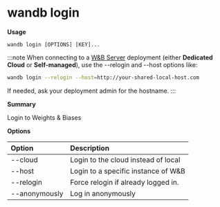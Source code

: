 # wandb login

**Usage**

`wandb login [OPTIONS] [KEY]...`

:::note
When connecting to a [W&B Server](../../guides/hosting/intro.md) deployment (either **Dedicated Cloud**  or **Self-managed**), use the --relogin and --host options like:

```bash
wandb login --relogin --host=http://your-shared-local-host.com
```

If needed, ask your deployment admin for the hostname.
:::

**Summary**

Login to Weights & Biases

**Options**

| **Option** | **Description** |
| :--- | :--- |
| --cloud | Login to the cloud instead of local |
| --host | Login to a specific instance of W&B |
| --relogin | Force relogin if already logged in. |
| --anonymously | Log in anonymously |

